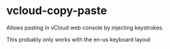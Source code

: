 # vcloud-copy-paste

Allows pasting in vCloud web console by injecting keystrokes.

This probably only works with the en-us keyboard layout

